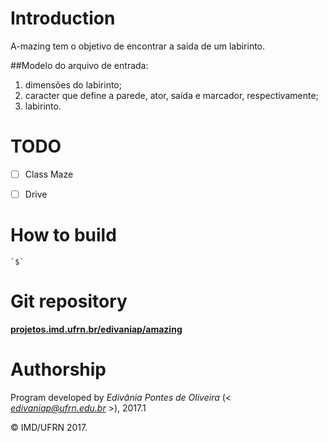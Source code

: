 # Introduction

A-mazing tem o objetivo de encontrar a saída de um labirinto.

##Modelo do arquivo de entrada:
1. dimensões do labirinto;
2. caracter que define a parede, ator, saída e marcador, respectivamente;
3. labirinto.

# TODO

- [ ] Class Maze
- [ ] Drive

		
# How to build

	`$`


# Git repository

[**projetos.imd.ufrn.br/edivaniap/amazing**](http://projetos.imd.ufrn.br/edivaniap/amazing)


# Authorship

Program developed by _Edivânia Pontes de Oliveira_ (< *edivaniap@ufrn.edu.br* >), 2017.1

&copy; IMD/UFRN 2017.
